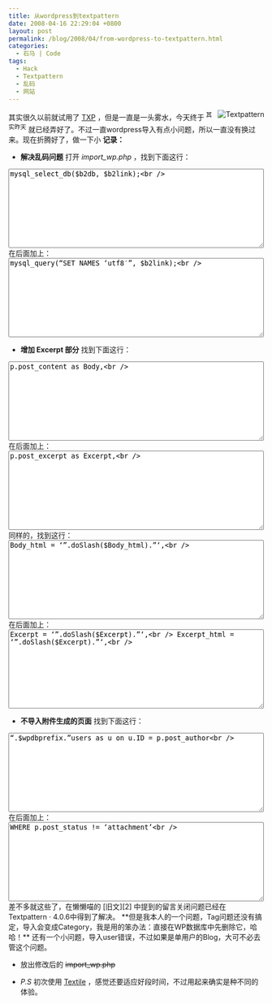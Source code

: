 ```yaml
---
title: 从wordpress到textpattern
date: 2008-04-16 22:29:04 +0800
layout: post
permalink: /blog/2008/04/from-wordpress-to-textpattern.html
categories:
  - 石马 | Code
tags:
  - Hack
  - Textpattern
  - 乱码
  - 网站
---
```

其实<img class="right" title="Textpattern" style="FLOAT: right" alt="Textpattern" src="http://junnie.3322.org/images/zhu8.net/txp.gif" />很久以前就试用了 [<span class="caps">TXP</span>][1] ，但是一直是一头雾水，今天终于 <sup>其实昨天</sup> 就已经弄好了。不过一直wordpress导入有点小问题，所以一直没有换过来。现在折腾好了，做一下小 **记录：**

*   **解决乱码问题** 打开 *import_wp.php* ，找到下面这行：

<textarea name="code" class="php" cols="60" rows="10">mysql_select_db($b2db, $b2link);<br /> </textarea>在后面加上： <textarea name="code" class="php" cols="60" rows="10">mysql_query(&#8220;SET NAMES &#8216;utf8&#8242;&#8221;, $b2link);<br /> </textarea>

*   **增加 Excerpt 部分** 找到下面这行：

<textarea name="code" class="php" cols="60" rows="10">p.post_content as Body,<br /> </textarea>在后面加上： <textarea name="code" class="php" cols="60" rows="10">p.post_excerpt as Excerpt,<br /> </textarea>同样的，找到这行： <textarea name="code" class="php" cols="60" rows="10">Body_html = &#8216;&#8221;.doSlash($Body_html).&#8221;&#8216;,<br /> </textarea>在后面加上： <textarea name="code" class="php" cols="60" rows="10">Excerpt = &#8216;&#8221;.doSlash($Excerpt).&#8221;&#8216;,<br /> Excerpt_html = &#8216;&#8221;.doSlash($Excerpt).&#8221;&#8216;,<br /> </textarea>

*   **不导入附件生成的页面** 找到下面这行：

<textarea name="code" class="php" cols="60" rows="10">&#8220;.$wpdbprefix.&#8221;users as u on u.ID = p.post_author<br /> </textarea>在后面加上： <textarea name="code" class="php" cols="60" rows="10">WHERE p.post_status != &#8216;attachment&#8217;<br /> </textarea>差不多就这些了，在懒懒喵的 [旧文][2] 中提到的留言关闭问题已经在Textpattern · 4.0.6中得到了解决。 **但是我本人的一个问题，Tag问题还没有搞定，导入会变成Category，我是用的笨办法：直接在WP数据库中先删除它，哈哈！** 还有一个小问题，导入user错误，不过如果是单用户的Blog，大可不必去管这个问题。

*   放出修改后的 <del>import_wp.php</del>

*   *P.S* 初次使用 [Textile][3] ，感觉还要适应好段时间，不过用起来确实是种不同的体验。

 [1]: http://textpattern.com/
 [2]: http://blog.nahoya.com/archives/2006_09/129
 [3]: http://textile.thresholdstate.com/